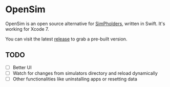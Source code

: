 # OpenSim

OpenSim is an open source alternative for [SimPholders](https://simpholders.com), written in Swift. It's working for Xcode 7.

You can visit the latest [release](https://github.com/luosheng/OpenSim/releases) to grab a pre-built version.

## TODO

* [ ] Better UI
* [ ] Watch for changes from simulators directory and reload dynamically
* [ ] Other functionalities like uninstalling apps or resetting data
